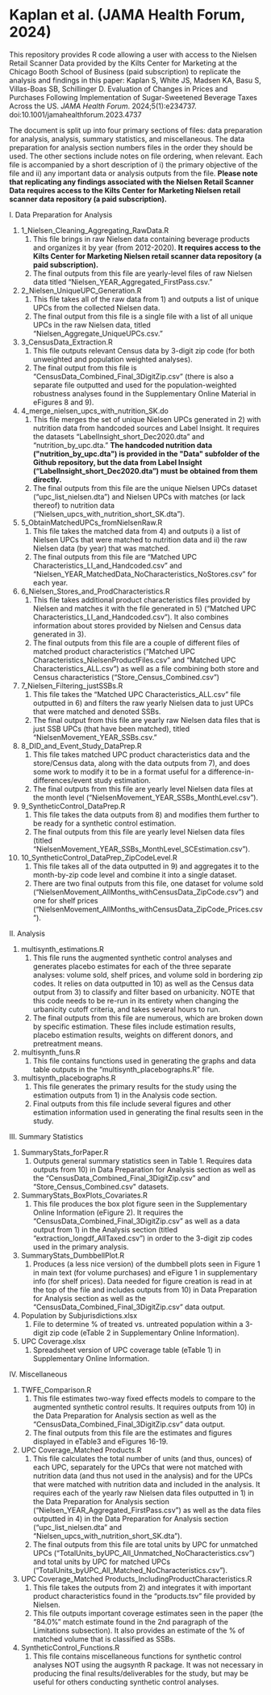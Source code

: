 # Kaplan et al. (JAMA Health Forum, 2024)
This repository provides R code allowing a user with access to the Nielsen Retail Scanner Data provided by the Kilts Center for Marketing at the Chicago Booth School of Business (paid subscription) to replicate the analysis and findings in this paper: 
Kaplan S, White JS, Madsen KA, Basu S, Villas-Boas SB, Schillinger D. Evaluation of Changes in Prices and Purchases Following Implementation of Sugar-Sweetened Beverage Taxes Across the US. *JAMA Health Forum*. 2024;5(1):e234737. doi:10.1001/jamahealthforum.2023.4737

The document is split up into four primary sections of files: data preparation for analysis, analysis, summary statistics, and miscellaneous. The data preparation for analysis section numbers files in the order they should be used. The other sections include notes on file ordering, when relevant. Each file is accompanied by a short description of i) the primary objective of the file and ii) any important data or analysis outputs from the file. **Please note that replicating any findings associated with the Nielsen Retail Scanner Data requires access to the Kilts Center for Marketing Nielsen retail scanner data repository (a paid subscription).**

I.	Data Preparation for Analysis

1.	1_Nielsen_Cleaning_Aggregating_RawData.R
      1. This file brings in raw Nielsen data containing beverage products and organizes it by year (from 2012-2020). **It requires access to the Kilts Center for Marketing Nielsen retail scanner data repository (a paid subscription).**
      2. The final outputs from this file are yearly-level files of raw Nielsen data titled “Nielsen_YEAR_Aggregated_FirstPass.csv.”
2.	2_Nielsen_UniqueUPC_Generation.R
      1. This file takes all of the raw data from 1) and outputs a list of unique UPCs from the collected Nielsen data. 
      2. The final output from this file is a single file with a list of all unique UPCs in the raw Nielsen data, titled “Nielsen_Aggregate_UniqueUPCs.csv.”
3.	3_CensusData_Extraction.R
     1.	This file outputs relevant Census data by 3-digit zip code (for both unweighted and population weighted analyses).
     2.	The final output from this file is “CensusData_Combined_Final_3DigitZip.csv” (there is also a separate file outputted and used for the population-weighted robustness analyses found in the Supplementary Online Material in eFigures 8 and 9).
4.	4_merge_nielsen_upcs_with_nutrition_SK.do
     1.	This file merges the set of unique Nielsen UPCs generated in 2) with nutrition data from handcoded sources and Label Insight. It requires the datasets “LabelInsight_short_Dec2020.dta” and “nutrition_by_upc.dta.” **The handcoded nutrition data ("nutrition_by_upc.dta") is provided in the "Data" subfolder of the Github repository, but the data from Label Insight (“LabelInsight_short_Dec2020.dta”) must be obtained from them directly.**
     2.	The final outputs from this file are the unique Nielsen UPCs dataset (“upc_list_nielsen.dta”) and Nielsen UPCs with matches (or lack thereof) to nutrition data (“Nielsen_upcs_with_nutrition_short_SK.dta”).
5.	5_ObtainMatchedUPCs_fromNielsenRaw.R
     1.	This file takes the matched data from 4) and outputs i) a list of Nielsen UPCs that were matched to nutrition data and ii) the raw Nielsen data (by year) that was matched.
     2.	The final outputs from this file are “Matched UPC Characteristics_LI_and_Handcoded.csv” and “Nielsen_YEAR_MatchedData_NoCharacteristics_NoStores.csv” for each year.
6.	6_Nielsen_Stores_and_ProdCharacteristics.R
     1.	This file takes additional product characteristics files provided by Nielsen and matches it with the file generated in 5) (“Matched UPC Characteristics_LI_and_Handcoded.csv”). It also combines information about stores provided by Nielsen and Census data generated in 3).
     2.	The final outputs from this file are a couple of different files of matched product characteristics (“Matched UPC Characteristics_NielsenProductFiles.csv” and “Matched UPC Characteristics_ALL.csv”) as well as a file combining both store and Census characteristics (“Store_Census_Combined.csv”)
7.	7_Nielsen_Filtering_justSSBs.R
     1.	This file takes the “Matched UPC Characteristics_ALL.csv” file outputted in 6) and filters the raw yearly Nielsen data to just UPCs that were matched and denoted SSBs. 
     2.	The final output from this file are yearly raw Nielsen data files that is just SSB UPCs (that have been matched), titled “NielsenMovement_YEAR_SSBs.csv.”
8.	8_DID_and_Event_Study_DataPrep.R
     1.	This file takes matched UPC product characteristics data and the store/Census data, along with the data outputs from 7), and does some work to modify it to be in a format useful for a difference-in-differences/event study estimation.
     2.	The final outputs from this file are yearly level Nielsen data files at the month level (“NielsenMovement_YEAR_SSBs_MonthLevel.csv”).
9.	9_SyntheticControl_DataPrep.R
     1.	This file takes the data outputs from 8) and modifies them further to be ready for a synthetic control estimation. 
     2.	The final outputs from this file are yearly level Nielsen data files (titled “NielsenMovement_YEAR_SSBs_MonthLevel_SCEstimation.csv”).
10.	10_SyntheticControl_DataPrep_ZipCodeLevel.R
     1.	This file takes all of the data outputted in 9) and aggregates it to the month-by-zip code level and combine it into a single dataset. 
     2.	There are two final outputs from this file, one dataset for volume sold (“NielsenMovement_AllMonths_withCensusData_ZipCode.csv”) and one for shelf prices (“NielsenMovement_AllMonths_withCensusData_ZipCode_Prices.csv”).

II.	Analysis

1.	multisynth_estimations.R
     1.	This file runs the augmented synthetic control analyses and generates placebo estimates for each of the three separate analyses: volume sold, shelf prices, and volume sold in bordering zip codes. It relies on data outputted in 10) as well as the Census data output from 3) to classify and filter based on urbanicity. NOTE that this code needs to be re-run in its entirety when changing the urbanicity cutoff criteria, and takes several hours to run.
     2.	The final outputs from this file are numerous, which are broken down by specific estimation. These files include estimation results, placebo estimation results, weights on different donors, and pretreatment means. 
2.	multisynth_funs.R
     1.	This file contains functions used in generating the graphs and data table outputs in the “multisynth_placebographs.R” file.
3.	multisynth_placebographs.R
     1.	This file generates the primary results for the study using the estimation outputs from 1) in the Analysis code section.
     2.	Final outputs from this file include several figures and other estimation information used in generating the final results seen in the study.

III.	Summary Statistics

1.	SummaryStats_forPaper.R
     1.	Outputs general summary statistics seen in Table 1. Requires data outputs from 10) in Data Preparation for Analysis section as well as the “CensusData_Combined_Final_3DigitZip.csv” and “Store_Census_Combined.csv" datasets.
2.	SummaryStats_BoxPlots_Covariates.R
     1.	This file produces the box plot figure seen in the Supplementary Online Information (eFigure 2). It requires the “CensusData_Combined_Final_3DigitZip.csv” as well as a data output from 1) in the Analysis section (titled “extraction_longdf_AllTaxed.csv”) in order to the 3-digit zip codes used in the primary analysis.
3.	SummaryStats_DumbbellPlot.R
     1.	Produces (a less nice version) of the dumbbell plots seen in Figure 1 in main text (for volume purchases) and eFigure 1 in supplementary info (for shelf prices). Data needed for figure creation is read in at the top of the file and includes outputs from 10) in           Data Preparation for Analysis section as well as the “CensusData_Combined_Final_3DigitZip.csv” data output.
4.	Population by Subjurisdictions.xlsx
     1.	File to determine % of treated vs. untreated population within a 3-digit zip code (eTable 2 in Supplementary Online Information).
5.	UPC Coverage.xlsx
     1.	Spreadsheet version of UPC coverage table (eTable 1) in Supplementary Online Information.

IV.	Miscellaneous

1.	TWFE_Comparison.R
     1.	This file estimates two-way fixed effects models to compare to the augmented synthetic control results. It requires outputs from 10) in the Data Preparation for Analysis section as well as the “CensusData_Combined_Final_3DigitZip.csv” data output.
     2.	The final outputs from this file are the estimates and figures displayed in eTable3 and eFigures 16-19.
2.	UPC Coverage_Matched Products.R
     1.	This file calculates the total number of units (and thus, ounces) of each UPC, separately for the UPCs that were not matched with nutrition data (and thus not used in the analysis) and for the UPCs that were matched with nutrition data and included in the                analysis. It requires each of the yearly raw Nielsen data files outputted in 1) in the Data Preparation for Analysis section (“Nielsen_YEAR_Aggregated_FirstPass.csv”) as well as the data files outputted in 4) in the Data Preparation for Analysis section                  (“upc_list_nielsen.dta” and “Nielsen_upcs_with_nutrition_short_SK.dta”).
     2.	The final outputs from this file are total units by UPC for unmatched UPCs (“TotalUnits_byUPC_All_Unmatched_NoCharacteristics.csv”) and total units by UPC for matched UPCs (“TotalUnits_byUPC_All_Matched_NoCharacteristics.csv”).
3.	UPC Coverage_Matched Products_IncludingProductCharacteristics.R
     1.	This file takes the outputs from 2) and integrates it with important product characteristics found in the “products.tsv” file provided by Nielsen.
     2.	This file outputs important coverage estimates seen in the paper (the “84.0%” match estimate found in the 2nd paragraph of the Limitations subsection). It also provides an estimate of the % of matched volume that is classified as SSBs.
4.	SyntheticControl_Functions.R
     1.	This file contains miscellaneous functions for synthetic control analyses NOT using the augsynth R package. It was not necessary in producing the final results/deliverables for the study, but may be useful for others conducting synthetic control analyses.

